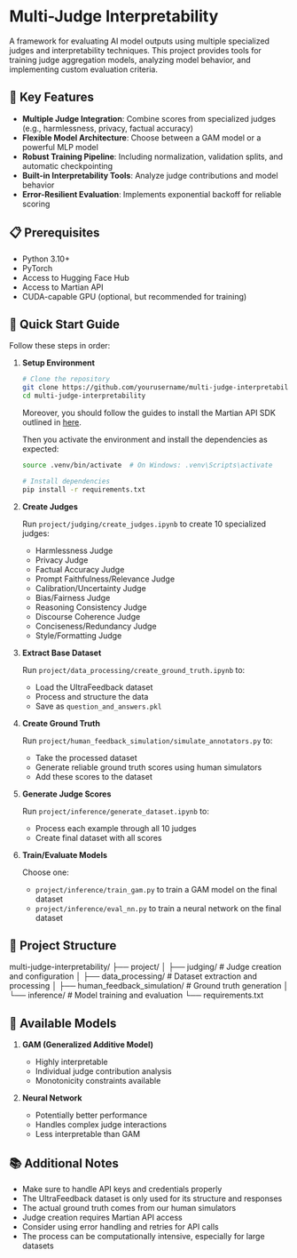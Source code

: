 # Multi-Judge Interpretability

A framework for evaluating AI model outputs using multiple specialized judges and interpretability techniques. This project provides tools for training judge aggregation models, analyzing model behavior, and implementing custom evaluation criteria.

## 🌟 Key Features

- **Multiple Judge Integration**: Combine scores from specialized judges (e.g., harmlessness, privacy, factual accuracy)
- **Flexible Model Architecture**: Choose between a GAM model or a powerful MLP model
- **Robust Training Pipeline**: Including normalization, validation splits, and automatic checkpointing
- **Built-in Interpretability Tools**: Analyze judge contributions and model behavior
- **Error-Resilient Evaluation**: Implements exponential backoff for reliable scoring

## 📋 Prerequisites

- Python 3.10+
- PyTorch
- Access to Hugging Face Hub
- Access to Martian API
- CUDA-capable GPU (optional, but recommended for training)

## 🚀 Quick Start Guide

Follow these steps in order:

1. **Setup Environment**

   ```bash
   # Clone the repository
   git clone https://github.com/yourusername/multi-judge-interpretability.git
   cd multi-judge-interpretability
   ```

   Moreover, you should follow the guides to install the Martian API SDK outlined in [here](https://github.com/withmartian/martian-sdk-python).

   Then you activate the environment and install the dependencies as expected:

   ```bash
   source .venv/bin/activate  # On Windows: .venv\Scripts\activate

   # Install dependencies
   pip install -r requirements.txt
   ```

2. **Create Judges**

   Run `project/judging/create_judges.ipynb` to create 10 specialized judges:

   - Harmlessness Judge
   - Privacy Judge
   - Factual Accuracy Judge
   - Prompt Faithfulness/Relevance Judge
   - Calibration/Uncertainty Judge
   - Bias/Fairness Judge
   - Reasoning Consistency Judge
   - Discourse Coherence Judge
   - Conciseness/Redundancy Judge
   - Style/Formatting Judge

3. **Extract Base Dataset**

   Run `project/data_processing/create_ground_truth.ipynb` to:

   - Load the UltraFeedback dataset
   - Process and structure the data
   - Save as `question_and_answers.pkl`

4. **Create Ground Truth**

   Run `project/human_feedback_simulation/simulate_annotators.py` to:

   - Take the processed dataset
   - Generate reliable ground truth scores using human simulators
   - Add these scores to the dataset

5. **Generate Judge Scores**

   Run `project/inference/generate_dataset.ipynb` to:

   - Process each example through all 10 judges
   - Create final dataset with all scores

6. **Train/Evaluate Models**

   Choose one:

   - `project/inference/train_gam.py` to train a GAM model on the final dataset
   - `project/inference/eval_nn.py` to train a neural network on the final dataset

## 📖 Project Structure

multi-judge-interpretability/
├── project/
│ ├── judging/ # Judge creation and configuration
│ ├── data_processing/ # Dataset extraction and processing
│ ├── human_feedback_simulation/ # Ground truth generation
│ └── inference/ # Model training and evaluation
└── requirements.txt

## 🔧 Available Models

1. **GAM (Generalized Additive Model)**

   - Highly interpretable
   - Individual judge contribution analysis
   - Monotonicity constraints available

2. **Neural Network**
   - Potentially better performance
   - Handles complex judge interactions
   - Less interpretable than GAM

## 📚 Additional Notes

- Make sure to handle API keys and credentials properly
- The UltraFeedback dataset is only used for its structure and responses
- The actual ground truth comes from our human simulators
- Judge creation requires Martian API access
- Consider using error handling and retries for API calls
- The process can be computationally intensive, especially for large datasets
